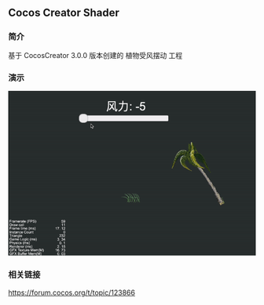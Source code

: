 ## Cocos Creator Shader

### 简介
基于 CocosCreator 3.0.0 版本创建的 植物受风摆动 工程

### 演示
![image](../../gif/202202/2022022503.gif)

### 相关链接
https://forum.cocos.org/t/topic/123866